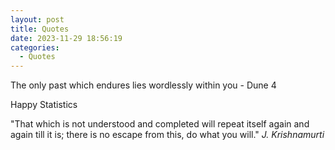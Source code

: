 ```yaml
---
layout: post
title: Quotes
date: 2023-11-29 18:56:19
categories:
  - Quotes
---
```

The only past which endures lies wordlessly within you - Dune 4

Happy Statistics 

"That which is not understood and completed will repeat itself again and again till it is; there is no escape from this, do what you will." *J. Krishnamurti*